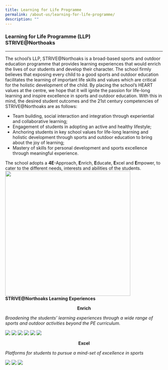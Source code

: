 ```yaml
---
title: Learning for Life Programme
permalink: /about-us/learning-for-life-programme/
description: ""
---
```

### Learning for Life Programme (LLP)<br>STRIVE@Northoaks
---------------------------------------------------

The school’s LLP, STRIVE@Northoaks&nbsp;is a broad-based sports and outdoor education programme that provides learning experiences that would enrich the lives of our students and develop their character. The school firmly believes that exposing every child to a good sports and outdoor education facilitates the learning of important life skills and values which are critical for the holistic development of the child. By placing the school’s HEART values at the centre, we hope that it will ignite the passion for life-long learning and inspire excellence in sports and outdoor education.&nbsp;With this in mind, the desired student outcomes and the 21st&nbsp;century competencies&nbsp;of STRIVE@Northoaks&nbsp;are as follows:

*   Team building, social interaction and integration through experiential and collaborative learning;
*   Engagement of students in adopting an active and healthy lifestyle;
*   Anchoring students in key school values for life-long learning and holistic development through sports and outdoor education to bring about the joy of learning;
*   Mastery of skills for personal development and sports excellence through meaningful experience.

The school adopts a&nbsp;**4E**\-Approach,&nbsp;**E**nrich,&nbsp;**E**ducate,&nbsp;**E**xcel and&nbsp;**E**mpower, to cater to the different needs, interests and abilities of the students.
<br>
<img src="/images/lp1.jpg" style="width:400px">
**STRIVE@Northoaks Learning Experiences**

<p style="text-align: center"><strong>Enrich</strong></p>


_Broadening the students’ learning experiences through a wide range of sports and outdoor activities beyond the PE curriculum._

![](/images/lp2.png)
![](/images/lp3.png)
![](/images/lp4.png)
![](/images/lp5.png)
![](/images/lp6.png)
![](/images/lp7.png)
<br>
<p style="text-align: center"><strong>Excel</strong></p>

_Platforms for students to pursue a mind-set of excellence in sports_

![](/images/lp8.png)
![](/images/lp9.png)
![](/images/lp10.png)